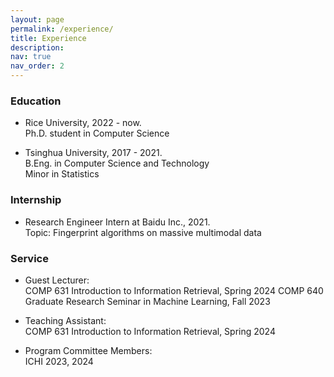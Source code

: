 ```yaml
---
layout: page
permalink: /experience/
title: Experience
description: 
nav: true
nav_order: 2
---
```


### Education

* Rice University, 2022 - now.  
Ph.D. student in Computer Science

* Tsinghua University, 2017 - 2021.  
B.Eng. in Computer Science and Technology  
Minor in Statistics

### Internship

* Research Engineer Intern at Baidu Inc., 2021.  
Topic: Fingerprint algorithms on massive multimodal data

<!-- ### Teaching -->

### Service

* Guest Lecturer:  
COMP 631 Introduction to Information Retrieval, Spring 2024
COMP 640 Graduate Research Seminar in Machine Learning, Fall 2023

* Teaching Assistant:  
COMP 631 Introduction to Information Retrieval, Spring 2024

* Program Committee Members:  
ICHI 2023, 2024